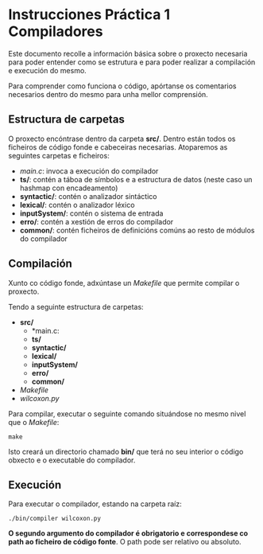 # Instrucciones Práctica 1 Compiladores
Este documento recolle a información básica sobre o proxecto necesaria para poder entender como se estrutura e para poder realizar a compilación e execución do mesmo.

Para comprender como funciona o código, apórtanse os comentarios necesarios dentro do mesmo para unha mellor comprensión.

## Estructura de carpetas
O proxecto encóntrase dentro da carpeta **src/**. Dentro están todos os ficheiros de código fonde e cabeceiras necesarias. Atoparemos as seguintes carpetas e ficheiros:
 
 + *main.c*: invoca a execución do compilador
 + **ts/**: contén a táboa de símbolos e a estructura de datos (neste caso un hashmap con encadeamento)
 + **syntactic/**: contén o analizador sintáctico
 + **lexical/**: contén o analizador léxico
 + **inputSystem/**: contén o sistema de entrada
 + **erro/**: contén a xestión de erros do compilador
 + **common/**: contén ficheiros de definicións comúns ao resto de módulos do compilador

## Compilación
Xunto co código fonde, adxúntase un *Makefile* que permite compilar o proxecto.

Tendo a seguinte estructura de carpetas:
+ **src/**
    + *main.c:
    + **ts/**
    + **syntactic/**
    + **lexical/**
    + **inputSystem/**
    + **erro/**
    + **common/**
+ *Makefile*
+ *wilcoxon.py*

Para compilar, executar o seguinte comando situándose no mesmo nivel que o *Makefile*:
```
make
```

Isto creará un directorio chamado **bin/** que terá no seu interior o código obxecto e o executable do compilador.


## Execución
Para executar o compilador, estando na carpeta raíz:
```
./bin/compiler wilcoxon.py
```
**O segundo argumento do compilador é obrigatorio e correspondese co path ao ficheiro de código fonte**. O path pode ser relativo ou absoluto. 